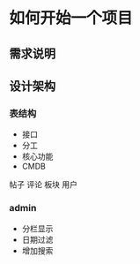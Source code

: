 # 如何开始一个项目
## 需求说明
## 设计架构
###  表结构
* 接口
* 分工
* 核心功能
* CMDB


帖子
评论
板块
用户

### admin 

* 分栏显示
* 日期过滤
* 增加搜索